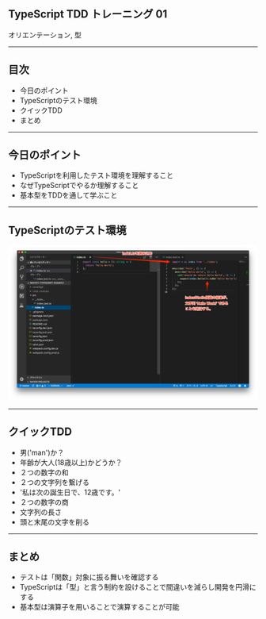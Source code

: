 <style type="text/css">
<!--
.reveal h2 {
    text-transform: none;
    font-size: 42px;
}
.reveal p { font-size: 30px; }
.reveal ul li { font-size: 30px; }
-->
</style>

## TypeScript TDD トレーニング 01

オリエンテーション, 型

---

## 目次

- 今日のポイント
- TypeScriptのテスト環境
- クイックTDD
- まとめ

---

## 今日のポイント

- TypeScriptを利用したテスト環境を理解すること
- なぜTypeScriptでやるか理解すること
- 基本型をTDDを通して学ぶこと

---

## TypeScriptのテスト環境

![](./image/tdd.png)

---

## クイックTDD

- 男('man')か？
- 年齢が大人(18歳以上)かどうか？
- ２つの数字の和
- ２つの文字列を繋げる
- '私は次の誕生日で、12歳です。'
- ２つの数字の商
- 文字列の長さ
- 頭と末尾の文字を削る

---

## まとめ

- テストは「関数」対象に振る舞いを確認する
- TypeScriptは「型」と言う制約を設けることで間違いを減らし開発を円滑にする
- 基本型は演算子を用いることで演算することが可能
